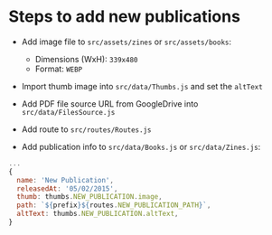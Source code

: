 # Steps to add new publications

- Add image file to `src/assets/zines` or `src/assets/books`:
  - Dimensions (WxH): `339x480`
  - Format: `WEBP`
- Import thumb image into `src/data/Thumbs.js` and set the `altText`

- Add PDF file source URL from GoogleDrive into `src/data/FilesSource.js`

- Add route to `src/routes/Routes.js`

- Add publication info to `src/data/Books.js` or `src/data/Zines.js`:

```js
...
{
  name: 'New Publication',
  releasedAt: '05/02/2015',
  thumb: thumbs.NEW_PUBLICATION.image,
  path: `${prefix}${routes.NEW_PUBLICATION_PATH}`,
  altText: thumbs.NEW_PUBLICATION.altText,
}
```